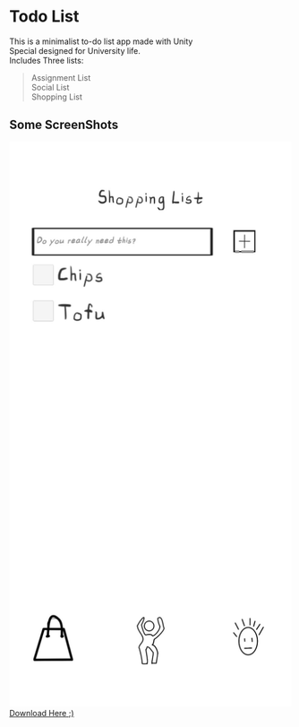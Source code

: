 # Todo List

This is a minimalist to-do list app made with Unity   
Special designed for University life.   
Includes Three lists:   

>Assignment List   
>Social List  
>Shopping List  
## Some ScreenShots
![Screen Shot](https://github.com/AmousQiu/Todo-List/blob/master/1.jpg)
[Download Here ;)](https://github.com/AmousQiu/Todo-List/blob/master/todotest.apk)